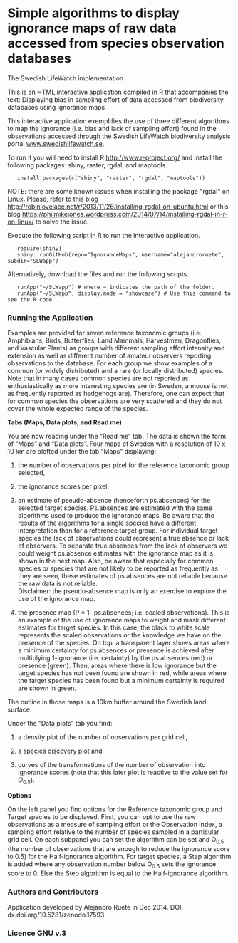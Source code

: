Simple algorithms to display ignorance maps of raw data accessed from species observation databases
=======================================================================================================================
The Swedish LifeWatch implementation


This is an HTML interactive application compiled in R that accompanies the text:
Displaying bias in sampling effort of data accessed from biodiversity databases using ignorance maps

This interactive application exemplifies the use of three different algorithms to map the ignorance (i.e. bias and lack of sampling effort) found in the observations accessed through the Swedish LifeWatch biodiversity analysis portal <a href="http://www.swedishlifewatch.se">www.swedishlifewatch.se</a>.

To run it you will need to install R <http://www.r-project.org/> and install the following packages: shiny, raster, rgdal, and maptools.

       install.packages(c("shiny", "raster", "rgdal", "maptools"))

NOTE: there are some known issues when installing the package "rgdal" on Linux.
Please, refer to this blog <http://robinlovelace.net/r/2013/11/26/installing-rgdal-on-ubuntu.html>  or this blog <https://philmikejones.wordpress.com/2014/07/14/installing-rgdal-in-r-on-linux/> to solve the issue.

Execute the following script in R to run the interactive application.

       require(shiny)
       shiny::runGitHub(repo="IgnoranceMaps", username="alejandroruete", subdir="SLWapp")

Alternatively, download the files and run the following scripts.

       runApp("~/SLWapp") # where ~ indicates the path of the folder.
       runApp("~/SLWapp", display.mode = "showcase") # Use this command to see the R code


### Running the Application
Examples are provided for seven reference taxonomic groups (i.e. Amphibians, Birds, Butterflies, Land Mammals, Harvestmen, Dragonflies, and Vascular Plants) as groups with different sampling effort intensity and extension as well as different number of amateur observers reporting observations to the database. For each group we show examples of a common (or widely distributed) and a rare (or locally distributed) species. Note that in many cases common species are not reported as enthusiastically as more interesting species are (in Sweden, a moose is not as frequently reported as hedgehogs are). Therefore, one can expect that for common species the observations are very scattered and they do not cover the whole expected range of the species.

<b>Tabs (Maps, Data plots, and Read me)</b>

You are now reading under the &ldquo;Read me&rdquo; tab. The data is shown the form of &ldquo;Maps&rdquo; and &ldquo;Data plots&rdquo;. Four maps of Sweden with a resolution of 10 x 10 km are plotted under the tab &ldquo;Maps&rdquo; displaying:

1) the number of observations per pixel for the reference taxonomic group selected,

2) the ignorance scores per pixel,

3) an estimate of pseudo-absence (henceforth ps.absences) for the selected target species. Ps.absences are estimated with the same algorithms used to produce the ignorance maps. Be aware that the results of the algorithms for a single species have a different interpretation than for a reference target group. For individual target species the lack of observations could represent a true absence or lack of observers. To separate true absences from the lack of observers we could weight ps.absence estimates with the ignorance map as it is shown in the next map. Also, be aware that especially for common species or species that are not likely to be reported as frequently as they are seen, these estimates of ps.absences are not reliable because the raw data is not reliable. 
<br>Disclaimer: the pseudo-absence map is only an exercise to explore the use of the ignorance map.</br>

4) the presence map (P = 1- ps.absences; i.e. scaled observations). This is an example of the use of ignorance maps to weight and mask different estimates for target species. In this case, the black to white scale represents the scaled observations or the knowledge we have on the presence of the species. On top, a transparent layer shows areas where a minimum certainty for ps.absences or presence is achieved after multiplying 1-ignorance (i.e. certainty) by the ps.absences (red) or presence (green). Then, areas where there is low ignorance but the target species has not been found are shown in red, while areas where the target species has been found but a minimum certainty is required are shown in green.

The outline in those maps is a 10km buffer around the Swedish land surface.

Under the &ldquo;Data plots&rdquo; tab you find:

1) a density plot of the number of observations per
grid cell,

2) a species discovery plot and

3) curves of the transformations of the number of observation into ignorance scores (note that
this later plot is reactive to the value set for <i>O</i><sub>0.5</sub>).

<b>Options</b>

On the left panel you find options for the Reference taxonomic group and Target species to be displayed. First, you can opt to use the raw observations as a measure of sampling effort or the Observation Index, a sampling effort relative to the number of species sampled in a particular grid cell. On each subpanel you can set the algorithm can be set and O<sub>0.5</sub> (the number of observations that are enough to reduce the ignorance score to 0.5) for the Half-ignorance algorithm. For target species, a Step algorithm is added where any observation number below O<sub>0.5</sub> sets the ignorance score to
0. Else the Step algorithm is equal to the Half-ignorance algorithm.

### Authors and Contributors
Application developed by Alejandro Ruete in Dec 2014.
DOI: dx.doi.org/10.5281/zenodo.17593
### Licence GNU v.3
